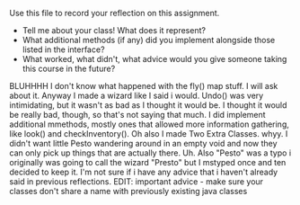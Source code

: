 Use this file to record your reflection on this assignment.

- Tell me about your class! What does it represent?
- What additional methods (if any) did you implement alongside those listed in the interface?
- What worked, what didn't, what advice would you give someone taking this course in the future?

BLUHHHH I don't know what happened with the fly() map stuff. I will ask about it.
Anyway I made a wizard like I said i would. Undo() was very intimidating, but it wasn't as bad as I thought it would be. I thought it would be really bad, though, so that's not saying that much. I did implement additional mmethods, mostly ones that allowed more information gathering, like look() and checkInventory(). Oh also I made Two Extra Classes. whyy. I didn't want little Pesto wandering around in an empty void and now they can only pick up things that are actually there. Uh. Also "Pesto" was a typo i originally was going to call the wizard "Presto" but I mstyped once and ten decided to keep it. I'm not sure if i have any advice that i haven't already said in previous reflections.
EDIT: important advice - make sure your classes don't share a name with previously existing java classes